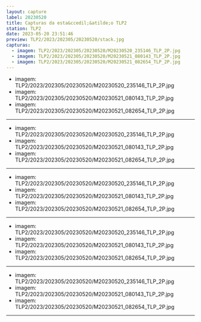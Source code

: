 ```yaml
---
layout: capture
label: 20230520
title: Capturas da esta&ccedil;&atilde;o TLP2
station: TLP2
date: 2023-05-20 23:51:46
preview: TLP2/2023/202305/20230520/stack.jpg
capturas:
  - imagem: TLP2/2023/202305/20230520/M20230520_235146_TLP_2P.jpg
  - imagem: TLP2/2023/202305/20230520/M20230521_080143_TLP_2P.jpg
  - imagem: TLP2/2023/202305/20230520/M20230521_082654_TLP_2P.jpg
---
```

  - imagem: TLP2/2023/202305/20230520/M20230520_235146_TLP_2P.jpg
  - imagem: TLP2/2023/202305/20230520/M20230521_080143_TLP_2P.jpg
  - imagem: TLP2/2023/202305/20230520/M20230521_082654_TLP_2P.jpg
---
  - imagem: TLP2/2023/202305/20230520/M20230520_235146_TLP_2P.jpg
  - imagem: TLP2/2023/202305/20230520/M20230521_080143_TLP_2P.jpg
  - imagem: TLP2/2023/202305/20230520/M20230521_082654_TLP_2P.jpg
---
  - imagem: TLP2/2023/202305/20230520/M20230520_235146_TLP_2P.jpg
  - imagem: TLP2/2023/202305/20230520/M20230521_080143_TLP_2P.jpg
  - imagem: TLP2/2023/202305/20230520/M20230521_082654_TLP_2P.jpg
---
  - imagem: TLP2/2023/202305/20230520/M20230520_235146_TLP_2P.jpg
  - imagem: TLP2/2023/202305/20230520/M20230521_080143_TLP_2P.jpg
  - imagem: TLP2/2023/202305/20230520/M20230521_082654_TLP_2P.jpg
---
  - imagem: TLP2/2023/202305/20230520/M20230520_235146_TLP_2P.jpg
  - imagem: TLP2/2023/202305/20230520/M20230521_080143_TLP_2P.jpg
  - imagem: TLP2/2023/202305/20230520/M20230521_082654_TLP_2P.jpg
---
